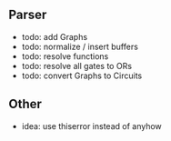 ## Parser
- todo: add Graphs
- todo: normalize / insert buffers
- todo: resolve functions
- todo: resolve all gates to ORs
- todo: convert Graphs to Circuits

## Other
- idea: use thiserror instead of anyhow